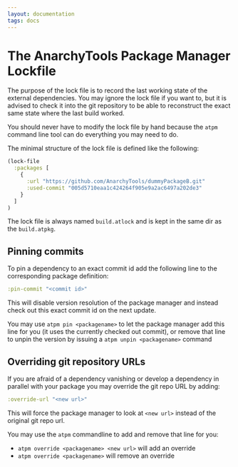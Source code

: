 ```yaml
---
layout: documentation
tags: docs
---
```


# The AnarchyTools Package Manager Lockfile

The purpose of the lock file is to record the last working state of the external dependencies. You may ignore the lock file if you want to, but it is advised to check it into the git repository to be able to reconstruct the exact same state where the last build worked.

You should never have to modify the lock file by hand because the `atpm` command line tool can do everything you may need to do.

The minimal structure of the lock file is defined like the following:

```clojure 
(lock-file
  :packages [
    {
      :url "https://github.com/AnarchyTools/dummyPackageB.git"
      :used-commit "005d5710eaa1c424264f905e9a2ac6497a202de3"
    }
  ]
)
```

The lock file is always named `build.atlock` and is kept in the same dir as the `build.atpkg`.

## Pinning commits

To pin a dependency to an exact commit id add the following line to the corresponding package definition:

```clojure
:pin-commit "<commit id>"
```

This will disable version resolution of the package manager and instead check out this exact commit id on the next update.

You may use `atpm pin <packagename>` to let the package manager add this line for you (it uses the currently checked out commit), or remove that line to unpin the version by issuing a `atpm unpin <packagename>` command


## Overriding git repository URLs

If you are afraid of a dependency vanishing or develop a dependency in parallel with your package you may override the git repo URL by adding:

```clojure
:override-url "<new url>"
```

This will force the package manager to look at `<new url>` instead of the original git repo url.

You may use the `atpm` commandline to add and remove that line for you:

- `atpm override <packagename> <new url>` will add an override
- `atpm override <packagename>` will remove an override
